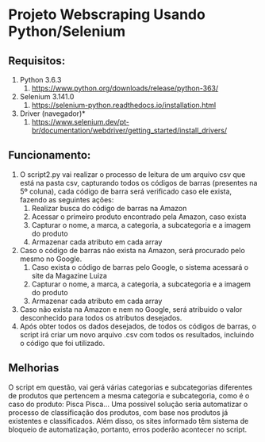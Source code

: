 # Projeto Webscraping Usando Python/Selenium

## Requisitos:

1. Python 3.6.3
    1. https://www.python.org/downloads/release/python-363/
1. Selenium 3.141.0
    1. https://selenium-python.readthedocs.io/installation.html
1. Driver (navegador)*
    1. https://www.selenium.dev/pt-br/documentation/webdriver/getting_started/install_drivers/


## Funcionamento:

1. O script2.py vai realizar o processo de leitura de um arquivo csv que está na pasta csv,
capturando todos os códigos de barras (presentes na 5º coluna), cada código de barra será 
verificado caso ele exista, fazendo as seguintes ações:
    1. Realizar busca do código de barras na Amazon
    1. Acessar o primeiro produto encontrado pela Amazon, caso exista
    1. Capturar o nome, a marca, a categoria, a subcategoria e a imagem do produto
    1. Armazenar cada atributo em cada array
1. Caso o código de barras não exista na Amazon, será procurado pelo mesmo no Google.
    1. Caso exista o código de barras pelo Google, o sistema acessará o site da Magazine Luiza
    1. Capturar o nome, a marca, a categoria, a subcategoria e a imagem do produto
    1. Armazenar cada atributo em cada array
1. Caso não exista na Amazon e nem no Google, será atribuido o valor desconhecido para todos 
os atributos desejados.
1. Após obter todos os dados desejados, de todos os códigos de barras, o script irá criar
um novo arquivo .csv com todos os resultados, incluindo o código que foi utilizado.

## Melhorias

O script em questão, vai gerá várias categorias e subcategorias diferentes de produtos que
pertencem a mesma categoria e subcategoria, como é o caso do produto: Pisca Pisca...
Uma possivel solução seria automatizar o processo de classificação dos produtos, com base
nos produtos já existentes e classificados. Além disso, os sites informado têm sistema de
bloqueio de automatização, portanto, erros poderão acontecer no script.